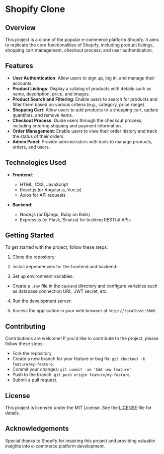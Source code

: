 # Shopify Clone

## Overview
This project is a clone of the popular e-commerce platform Shopify. It aims to replicate the core functionalities of Shopify, including product listings, shopping cart management, checkout process, and user authentication.

## Features
- **User Authentication**: Allow users to sign up, log in, and manage their accounts.
- **Product Listings**: Display a catalog of products with details such as name, description, price, and images.
- **Product Search and Filtering**: Enable users to search for products and filter them based on various criteria (e.g., category, price range).
- **Shopping Cart**: Allow users to add products to a shopping cart, update quantities, and remove items.
- **Checkout Process**: Guide users through the checkout process, including entering shipping and payment information.
- **Order Management**: Enable users to view their order history and track the status of their orders.
- **Admin Panel**: Provide administrators with tools to manage products, orders, and users.

## Technologies Used
- **Frontend**:
  - HTML, CSS, JavaScript
  - React.js (or Angular.js, Vue.js)
  - Axios for API requests
 

- **Backend**:
  - Node.js (or Django, Ruby on Rails)
  - Express.js (or Flask, Sinatra) for building RESTful APIs


## Getting Started
To get started with the project, follow these steps:

1. Clone the repository:

2. Install dependencies for the frontend and backend:

3. Set up environment variables:
- Create a `.env` file in the `backend` directory and configure variables such as database connection URL, JWT secret, etc.

4. Run the development server:

5. Access the application in your web browser at `http://localhost:3000`.

## Contributing
Contributions are welcome! If you'd like to contribute to the project, please follow these steps:
- Fork the repository.
- Create a new branch for your feature or bug fix: `git checkout -b feature/my-feature`.
- Commit your changes: `git commit -am 'Add new feature'`.
- Push to the branch: `git push origin feature/my-feature`.
- Submit a pull request.

## License
This project is licensed under the MIT License. See the [LICENSE](LICENSE) file for details.

## Acknowledgements
Special thanks to Shopify for inspiring this project and providing valuable insights into e-commerce platform development.
